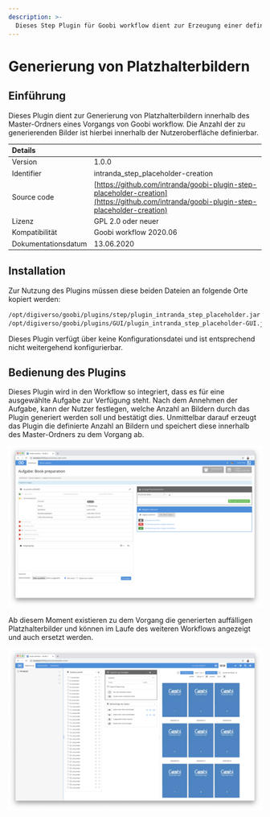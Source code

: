 ```yaml
---
description: >-
  Dieses Step Plugin für Goobi workflow dient zur Erzeugung einer definierten Anzahl von Platzhalterbildern innerhalb des Master-Ordners.
---
```


# Generierung von Platzhalterbildern

## Einführung

Dieses Plugin dient zur Generierung von Platzhalterbildern innerhalb des Master-Ordners eines Vorgangs von Goobi workflow. Die Anzahl der zu generierenden Bilder ist hierbei innerhalb der Nutzeroberfläche definierbar.

| Details |  |
| :--- | :--- |
| Version | 1.0.0 |
| Identifier | intranda\_step\_placeholder-creation |
| Source code | [https://github.com/intranda/goobi-plugin-step-placeholder-creation](https://github.com/intranda/goobi-plugin-step-placeholder-creation) |
| Lizenz | GPL 2.0 oder neuer |
| Kompatibilität | Goobi workflow 2020.06 |
| Dokumentationsdatum | 13.06.2020 |

## Installation

Zur Nutzung des Plugins müssen diese beiden Dateien an folgende Orte kopiert werden:

```bash
/opt/digiverso/goobi/plugins/step/plugin_intranda_step_placeholder.jar
/opt/digiverso/goobi/plugins/GUI/plugin_intranda_step_placeholder-GUI.jar
```

Dieses Plugin verfügt über keine Konfigurationsdatei und ist entsprechend nicht weitergehend konfigurierbar.

## Bedienung des Plugins

Dieses Plugin wird in den Workflow so integriert, dass es für eine ausgewählte Aufgabe zur Verfügung steht. Nach dem Annehmen der Aufgabe, kann der Nutzer festlegen, welche Anzahl an Bildern durch das Plugin generiert werden soll und bestätigt dies. Unmittelbar darauf erzeugt das Plugin die definierte Anzahl an Bildern und speichert diese innerhalb des Master-Ordners zu dem Vorgang ab.

![Integration des Plugins in eine Aufgabe](../.gitbook/assets/intranda_step_placeholder-creation-1_de.png)

Ab diesem Moment existieren zu dem Vorgang die generierten auffälligen Platzhalterbilder und können im Laufe des weiteren Workflows angezeigt und auch ersetzt werden.

![Anzeige der Platzhalterbilder z.B. innerhalb des METS-Editors](../.gitbook/assets/intranda_step_placeholder-creation-2_de.png)
